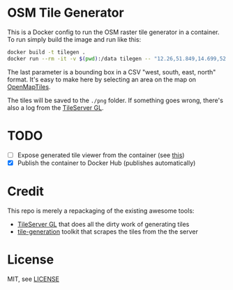OSM Tile Generator
==================

This is a Docker config to run the OSM raster tile generator in a container.
To run simply build the image and run like this:

```bash
docker build -t tilegen .
docker run --rm -it -v $(pwd):/data tilegen -- "12.26,51.849,14.699,52.994"
```

The last parameter is a bounding box in a CSV "west, south, east, north" format. It's easy to make here by selecting an area on the map on [OpenMapTiles][omp].

The tiles will be saved to the `./png` folder. If something goes wrong, there's also a log from the [TileServer GL][tsgl].

TODO
====

  - [ ] Expose generated tile viewer from the container (see [this][html])
  - [x] Publish the container to Docker Hub (publishes automatically)

Credit
======

This repo is merely a repackaging of the existing awesome tools:

  - [TileServer GL][tsgl] that does all the dirty work of generating tiles
  - [tile-generation][tg] toolkit that scrapes the tiles from the the server

License
=======

MIT, see [LICENSE][lic]


[omp]: https://openmaptiles.com/extracts/#bounds=12.26,51.849,14.699,52.994
[tsgl]: https://github.com/klokantech/tileserver-gl
[tg]: https://github.com/CMU-CREATE-Lab/tile-generation
[html]: https://github.com/CMU-CREATE-Lab/tile-generation/blob/master/tile-fetcher/tile-viewer.html
[lic]: LICENSE
